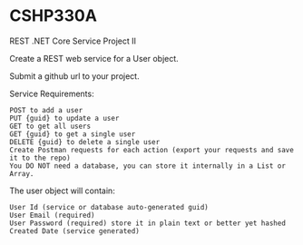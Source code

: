 # CSHP330A
REST .NET Core Service Project II

Create a REST web service for a User object.

Submit a github url to your project.

Service Requirements:

    POST to add a user
    PUT {guid} to update a user
    GET to get all users
    GET {guid} to get a single user
    DELETE {guid} to delete a single user
    Create Postman requests for each action (export your requests and save it to the repo)
    You DO NOT need a database, you can store it internally in a List or Array.

The user object will contain:

    User Id (service or database auto-generated guid)
    User Email (required)
    User Password (required) store it in plain text or better yet hashed
    Created Date (service generated)
